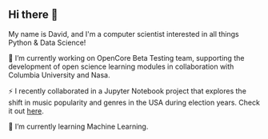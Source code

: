 ## Hi there 👋

My name is David, and I'm a computer scientist interested in all things Python & Data Science!

🔭 I’m currently working on OpenCore Beta Testing team, supporting the development of open science learning modules in collaboration with Columbia University and Nasa.

⚡ I recently collaborated in a Jupyter Notebook project that explores the shift in music popularity and genres in the USA during election years. Check it out [here](https://github.com/DavidFonsecaG/Open-Science-101/tree/main/Group-Projects/Music%20Trends%20During%20Election%20Cycles%20-%20Spotify).

🌱 I’m currently learning Machine Learning.


<!--
**DavidFonsecaG/DavidFonsecaG** is a ✨ _special_ ✨ repository because its `README.md` (this file) appears on your GitHub profile.

Here are some ideas to get you started:

- 🔭 I’m currently working on ...
- 🌱 I’m currently learning ...
- 👯 I’m looking to collaborate on ...
- 🤔 I’m looking for help with ...
- 💬 Ask me about ...
- 📫 How to reach me: ...
- 😄 Pronouns: ...
- ⚡ Fun fact: ...
-->
